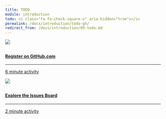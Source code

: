 ```yaml
---
title: TODO
module: introduction
todo: <i class="fa fa-check-square-o" aria-hidden="true"></i>
permalink: /docs/introduction/todo-gh/
redirect_from: /docs/introduction/09-todo.md
---
```


<div class="row text-center">
    <div class="col-lg-4">
        <div class="bs-component">
          <div class="list-group">
              <a href="https://github.com/join?source=login" target="_blank" class="list-group-item">
                <img src="../img/hw-icon-github.svg" style="max-height: 100px; margin: auto; margin-bottom: 10px;" />
                  <h4 class="list-group-item-heading">Register on GitHub.com</h4>
                  <hr>
                  <p class="list-group-item-text"><i class="fa fa-clock-o" aria-hidden="true"></i> 6 minute activity</p>
              </a>
            </div>
        </div>
    </div>
    <div class="col-lg-4">
        <div class="bs-component">
          <div class="list-group">
              <a href="https://github.com/Media-Ed-Online/intro-web-dev-resources/issues" target="_blank" class="list-group-item">
                <img src="../img/hw-icon-github-issues.svg" style="max-height: 100px; margin: auto; margin-bottom: 10px;" />
                  <h4 class="list-group-item-heading">Explore the Issues Board</h4>
                  <hr>
                  <p class="list-group-item-text"><i class="fa fa-clock-o" aria-hidden="true"></i> 2 minute activity</p>
              </a>
            </div>
        </div>
    </div>
</div>

